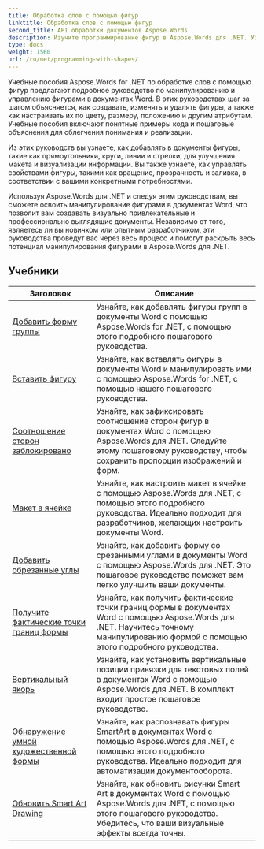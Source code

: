 ```yaml
---
title: Обработка слов с помощью фигур
linktitle: Обработка слов с помощью фигур
second_title: API обработки документов Aspose.Words
description: Изучите программирование фигур в Aspose.Words для .NET. Узнайте, как манипулировать фигурами и настраивать их в документах Word с помощью пошаговых руководств и примеров кода на C#.
type: docs
weight: 1560
url: /ru/net/programming-with-shapes/
---
```

Учебные пособия Aspose.Words for .NET по обработке слов с помощью фигур предлагают подробное руководство по манипулированию и управлению фигурами в документах Word. В этих руководствах шаг за шагом объясняется, как создавать, изменять и удалять фигуры, а также как настраивать их по цвету, размеру, положению и другим атрибутам. Учебные пособия включают понятные примеры кода и пошаговые объяснения для облегчения понимания и реализации.

Из этих руководств вы узнаете, как добавлять в документы фигуры, такие как прямоугольники, круги, линии и стрелки, для улучшения макета и визуализации информации. Вы также узнаете, как управлять свойствами фигуры, такими как вращение, прозрачность и заливка, в соответствии с вашими конкретными потребностями.

Используя Aspose.Words для .NET и следуя этим руководствам, вы сможете освоить манипулирование фигурами в документах Word, что позволит вам создавать визуально привлекательные и профессионально выглядящие документы. Независимо от того, являетесь ли вы новичком или опытным разработчиком, эти руководства проведут вас через весь процесс и помогут раскрыть весь потенциал манипулирования фигурами в Aspose.Words для .NET.

 ## Учебники
| Заголовок | Описание |
| --- | --- |
| [Добавить форму группы](./add-group-shape/) | Узнайте, как добавлять фигуры групп в документы Word с помощью Aspose.Words for .NET, с помощью этого подробного пошагового руководства. |
| [Вставить фигуру](./insert-shape/) | Узнайте, как вставлять фигуры в документы Word и манипулировать ими с помощью Aspose.Words for .NET, с помощью нашего пошагового руководства. |
| [Соотношение сторон заблокировано](./aspect-ratio-locked/) | Узнайте, как зафиксировать соотношение сторон фигур в документах Word с помощью Aspose.Words для .NET. Следуйте этому пошаговому руководству, чтобы сохранить пропорции изображений и форм. |
| [Макет в ячейке](./layout-in-cell/) | Узнайте, как настроить макет в ячейке с помощью Aspose.Words для .NET, с помощью этого подробного руководства. Идеально подходит для разработчиков, желающих настроить документы Word. |
| [Добавить обрезанные углы](./add-corners-snipped/) | Узнайте, как добавить форму со срезанными углами в документы Word с помощью Aspose.Words для .NET. Это пошаговое руководство поможет вам легко улучшить ваши документы. |
| [Получите фактические точки границ формы](./get-actual-shape-bounds-points/) | Узнайте, как получить фактические точки границ формы в документах Word с помощью Aspose.Words для .NET. Научитесь точному манипулированию формой с помощью этого подробного руководства. |
| [Вертикальный якорь](./vertical-anchor/) | Узнайте, как установить вертикальные позиции привязки для текстовых полей в документах Word с помощью Aspose.Words для .NET. В комплект входит простое пошаговое руководство.|
| [Обнаружение умной художественной формы](./detect-smart-art-shape/) | Узнайте, как распознавать фигуры SmartArt в документах Word с помощью Aspose.Words для .NET, с помощью этого подробного руководства. Идеально подходит для автоматизации документооборота. |
| [Обновить Smart Art Drawing](./update-smart-art-drawing/) | Узнайте, как обновить рисунки Smart Art в документах Word с помощью Aspose.Words для .NET, с помощью этого пошагового руководства. Убедитесь, что ваши визуальные эффекты всегда точны. |